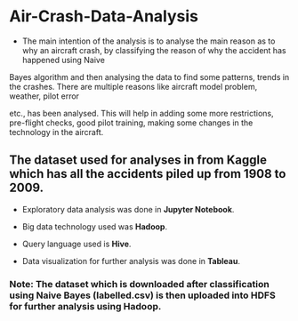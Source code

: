 # Air-Crash-Data-Analysis

- The main intention of the analysis is to analyse the main reason as to why an aircraft crash, by classifying the reason of why the accident has happened using Naive 

Bayes algorithm and then analysing the data to find some patterns, trends in the crashes. There are multiple reasons like aircraft model problem, weather, pilot error 

etc., has been analysed. This will help in adding some more restrictions, pre-flight checks, good pilot training, making some changes in the technology in the aircraft. 



## The dataset used for analyses in from Kaggle which has all the accidents piled up from 1908 to 2009.

- Exploratory data analysis was done in **Jupyter Notebook**.

- Big data technology used was **Hadoop**.

- Query language used is **Hive**.

- Data visualization for further analysis was done in **Tableau**.



### Note: The dataset which is downloaded after classification using Naive Bayes (labelled.csv) is then uploaded into HDFS for further analysis using Hadoop.
